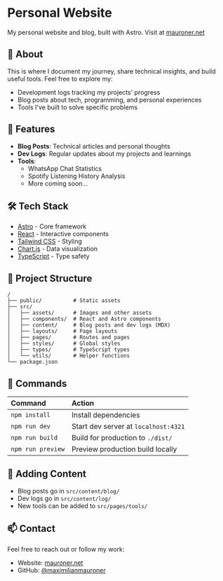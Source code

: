 # Personal Website

My personal website and blog, built with Astro. Visit at [mauroner.net](https://www.mauroner.net/)

## 👋 About

This is where I document my journey, share technical insights, and build useful tools. Feel free to explore my:
- Development logs tracking my projects' progress
- Blog posts about tech, programming, and personal experiences
- Tools I've built to solve specific problems

## 🚀 Features

- **Blog Posts**: Technical articles and personal thoughts
- **Dev Logs**: Regular updates about my projects and learnings
- **Tools**: 
  - WhatsApp Chat Statistics
  - Spotify Listening History Analysis
  - More coming soon...

## 🛠 Tech Stack

- [Astro](https://astro.build) - Core framework
- [React](https://reactjs.org) - Interactive components
- [Tailwind CSS](https://tailwindcss.com) - Styling
- [Chart.js](https://www.chartjs.org) - Data visualization
- [TypeScript](https://www.typescriptlang.org) - Type safety

## 📁 Project Structure

```text
/
├── public/          # Static assets
├── src/
│   ├── assets/      # Images and other assets
│   ├── components/  # React and Astro components
│   ├── content/     # Blog posts and dev logs (MDX)
│   ├── layouts/     # Page layouts
│   ├── pages/       # Routes and pages
│   ├── styles/      # Global styles
│   ├── types/       # TypeScript types
│   └── utils/       # Helper functions
└── package.json
```

## 🧞 Commands

| Command           | Action                                    |
| :--------------- | :---------------------------------------- |
| `npm install`    | Install dependencies                      |
| `npm run dev`    | Start dev server at `localhost:4321`      |
| `npm run build`  | Build for production to `./dist/`         |
| `npm run preview`| Preview production build locally          |

## 📝 Adding Content

- Blog posts go in `src/content/blog/`
- Dev logs go in `src/content/log/`
- New tools can be added to `src/pages/tools/`

## 📫 Contact

Feel free to reach out or follow my work:
- Website: [mauroner.net](https://www.mauroner.net)
- GitHub: [@maximilianmauroner](https://github.com/MaximilianMauroner)
